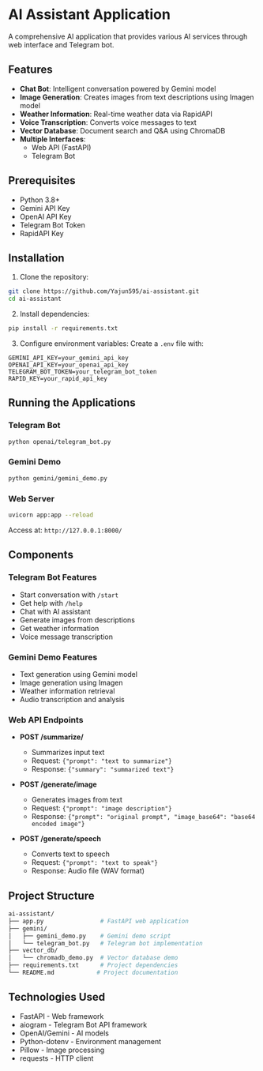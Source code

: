 # AI Assistant Application

A comprehensive AI application that provides various AI services through web interface and Telegram bot.

## Features

- **Chat Bot**: Intelligent conversation powered by Gemini model
- **Image Generation**: Creates images from text descriptions using Imagen model
- **Weather Information**: Real-time weather data via RapidAPI
- **Voice Transcription**: Converts voice messages to text
- **Vector Database**: Document search and Q&A using ChromaDB
- **Multiple Interfaces**:
  - Web API (FastAPI)
  - Telegram Bot

## Prerequisites

- Python 3.8+
- Gemini API Key
- OpenAI API Key
- Telegram Bot Token
- RapidAPI Key

## Installation

1. Clone the repository:

```bash
git clone https://github.com/Yajun595/ai-assistant.git
cd ai-assistant
```

2. Install dependencies:

```bash
pip install -r requirements.txt
```

3. Configure environment variables:
Create a `.env` file with:
```env
GEMINI_API_KEY=your_gemini_api_key
OPENAI_API_KEY=your_openai_api_key
TELEGRAM_BOT_TOKEN=your_telegram_bot_token
RAPID_KEY=your_rapid_api_key
```

## Running the Applications

### Telegram Bot
```bash
python openai/telegram_bot.py
```

### Gemini Demo
```bash
python gemini/gemini_demo.py
```

### Web Server
```bash
uvicorn app:app --reload
```
Access at: `http://127.0.0.1:8000/`

## Components

### Telegram Bot Features
- Start conversation with `/start`
- Get help with `/help`
- Chat with AI assistant
- Generate images from descriptions
- Get weather information
- Voice message transcription

### Gemini Demo Features
- Text generation using Gemini model
- Image generation using Imagen
- Weather information retrieval
- Audio transcription and analysis

### Web API Endpoints
- **POST /summarize/**
  - Summarizes input text
  - Request: `{"prompt": "text to summarize"}`
  - Response: `{"summary": "summarized text"}`

- **POST /generate/image**
  - Generates images from text
  - Request: `{"prompt": "image description"}`
  - Response: `{"prompt": "original prompt", "image_base64": "base64 encoded image"}`

- **POST /generate/speech**
  - Converts text to speech
  - Request: `{"prompt": "text to speak"}`
  - Response: Audio file (WAV format)

## Project Structure
```bash
ai-assistant/
├── app.py                # FastAPI web application
├── gemini/
│   ├── gemini_demo.py    # Gemini demo script
│   └── telegram_bot.py   # Telegram bot implementation
├── vector_db/
│   └── chromadb_demo.py  # Vector database demo
├── requirements.txt      # Project dependencies
└── README.md            # Project documentation
```

## Technologies Used

- FastAPI - Web framework
- aiogram - Telegram Bot API framework
- OpenAI/Gemini - AI models
- Python-dotenv - Environment management
- Pillow - Image processing
- requests - HTTP client
